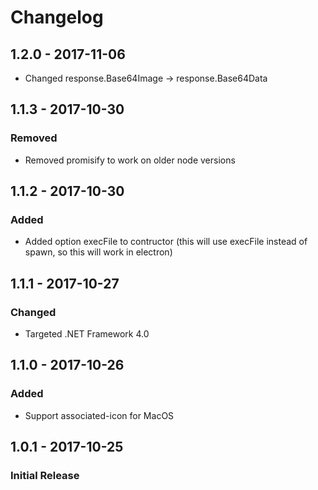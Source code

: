 # Changelog

## 1.2.0 - 2017-11-06
- Changed response.Base64Image -> response.Base64Data

## 1.1.3 - 2017-10-30
### Removed
- Removed promisify to work on older node versions

## 1.1.2 - 2017-10-30
### Added
- Added option execFile to contructor (this will use execFile instead of spawn, so this will work in electron)

## 1.1.1 - 2017-10-27
### Changed
- Targeted .NET Framework 4.0

## 1.1.0 - 2017-10-26
### Added
- Support associated-icon for MacOS

## 1.0.1 - 2017-10-25
### Initial Release
